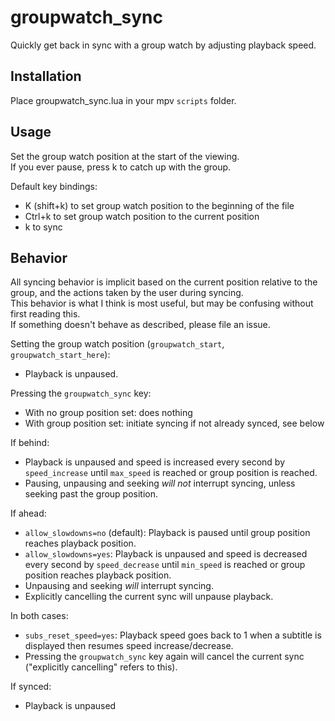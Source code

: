 # groupwatch_sync
Quickly get back in sync with a group watch by adjusting playback speed.

## Installation
Place groupwatch_sync.lua in your mpv `scripts` folder.

## Usage
Set the group watch position at the start of the viewing.  
If you ever pause, press k to catch up with the group.

Default key bindings:
- K (shift+k) to set group watch position to the beginning of the file
- Ctrl+k to set group watch position to the current position
- k to sync

## Behavior

All syncing behavior is implicit based on the current position relative to the group, and the actions taken by the user during syncing.  
This behavior is what I think is most useful, but may be confusing without first reading this.  
If something doesn't behave as described, please file an issue.

Setting the group watch position (`groupwatch_start`, `groupwatch_start_here`):
- Playback is unpaused.

Pressing the `groupwatch_sync` key:
- With no group position set: does nothing
- With group position set: initiate syncing if not already synced, see below

If behind:
- Playback is unpaused and speed is increased every second by `speed_increase` until `max_speed` is reached or group position is reached.
- Pausing, unpausing and seeking *will not* interrupt syncing, unless seeking past the group position.

If ahead:
- `allow_slowdowns=no` (default): Playback is paused until group position reaches playback position.
- `allow_slowdowns=yes`: Playback is unpaused and speed is decreased every second by `speed_decrease` until `min_speed` is reached or group position reaches playback position.
- Unpausing and seeking *will* interrupt syncing.
- Explicitly cancelling the current sync will unpause playback.

In both cases:
- `subs_reset_speed=yes`: Playback speed goes back to 1 when a subtitle is displayed then resumes speed increase/decrease.
- Pressing the `groupwatch_sync` key again will cancel the current sync ("explicitly cancelling" refers to this).

If synced:
- Playback is unpaused
